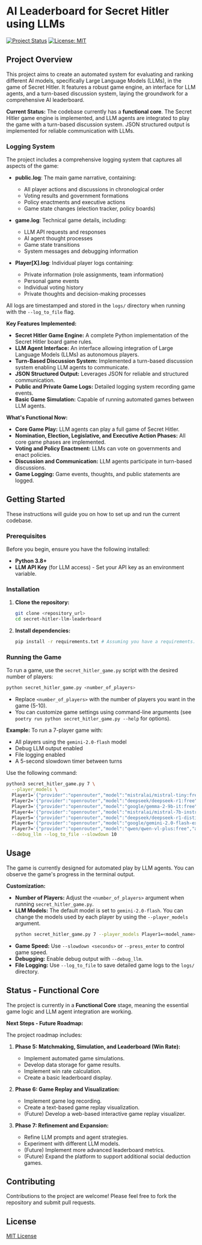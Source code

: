 # AI Leaderboard for Secret Hitler using LLMs

[![Project Status](https://img.shields.io/badge/Status-Functional%20Core-brightgreen.svg)](https://github.com/yourusername/secret-hitler-llm-leaderboard)
[![License: MIT](https://img.shields.io/badge/License-MIT-yellow.svg)](https://opensource.org/licenses/MIT)

## Project Overview

This project aims to create an automated system for evaluating and ranking different AI models, specifically Large Language Models (LLMs), in the game of Secret Hitler. It features a robust game engine, an interface for LLM agents, and a turn-based discussion system, laying the groundwork for a comprehensive AI leaderboard.

**Current Status:** The codebase currently has a **functional core**. The Secret Hitler game engine is implemented, and LLM agents are integrated to play the game with a turn-based discussion system. JSON structured output is implemented for reliable communication with LLMs.

### Logging System

The project includes a comprehensive logging system that captures all aspects of the game:

- **public.log**: The main game narrative, containing:
  - All player actions and discussions in chronological order
  - Voting results and government formations
  - Policy enactments and executive actions
  - Game state changes (election tracker, policy boards)

- **game.log**: Technical game details, including:
  - LLM API requests and responses
  - AI agent thought processes
  - Game state transitions
  - System messages and debugging information

- **Player[X].log**: Individual player logs containing:
  - Private information (role assignments, team information)
  - Personal game events
  - Individual voting history
  - Private thoughts and decision-making processes

All logs are timestamped and stored in the `logs/` directory when running with the `--log_to_file` flag.

**Key Features Implemented:**

*   **Secret Hitler Game Engine:** A complete Python implementation of the Secret Hitler board game rules.
*   **LLM Agent Interface:** An interface allowing integration of Large Language Models (LLMs) as autonomous players.
*   **Turn-Based Discussion System:** Implemented a turn-based discussion system enabling LLM agents to communicate.
*   **JSON Structured Output:** Leverages JSON for reliable and structured communication.
*   **Public and Private Game Logs:** Detailed logging system recording game events.
*   **Basic Game Simulation:** Capable of running automated games between LLM agents.

**What's Functional Now:**

*   **Core Game Play:** LLM agents can play a full game of Secret Hitler.
*   **Nomination, Election, Legislative, and Executive Action Phases:** All core game phases are implemented.
*   **Voting and Policy Enactment:** LLMs can vote on governments and enact policies.
*   **Discussion and Communication:** LLM agents participate in turn-based discussions.
*   **Game Logging:** Game events, thoughts, and public statements are logged.

## Getting Started

These instructions will guide you on how to set up and run the current codebase.

### Prerequisites

Before you begin, ensure you have the following installed:

*   **Python 3.8+**
*   **LLM API Key** (for LLM access) - Set your API key as an environment variable.

### Installation

1.  **Clone the repository:**
    ```bash
    git clone <repository_url>
    cd secret-hitler-llm-leaderboard
    ```
2.  **Install dependencies:**
    ```bash
    pip install -r requirements.txt # Assuming you have a requirements.txt, if using poetry, use poetry install
    ```

### Running the Game

To run a game, use the `secret_hitler_game.py` script with the desired number of players:

```bash
python secret_hitler_game.py <number_of_players>
```

*   Replace `<number_of_players>` with the number of players you want in the game (5-10).
*   You can customize game settings using command-line arguments (see `poetry run python secret_hitler_game.py --help` for options).

**Example:** To run a 7-player game with:
* All players using the `gemini-2.0-flash` model
* Debug LLM output enabled
* File logging enabled
* A 5-second slowdown timer between turns

Use the following command:

```bash
python3 secret_hitler_game.py 7 \
  --player_models \
  Player1='{"provider":"openrouter","model":"mistralai/mistral-tiny:free","api_key_env":"OPENROUTER_API_KEY"}' \
  Player2='{"provider":"openrouter","model":"deepseek/deepseek-r1:free","api_key_env":"OPENROUTER_API_KEY"}' \
  Player3='{"provider":"openrouter","model":"google/gemma-2-9b-it:free","api_key_env":"OPENROUTER_API_KEY"}' \
  Player4='{"provider":"openrouter","model":"mistralai/mistral-7b-instruct:free","api_key_env":"OPENROUTER_API_KEY"}' \
  Player5='{"provider":"openrouter","model":"deepseek/deepseek-r1-distill-llama-70b:free","api_key_env":"OPENROUTER_API_KEY"}' \
  Player6='{"provider":"openrouter","model":"google/gemini-2.0-flash-exp:free","api_key_env":"OPENROUTER_API_KEY"}' \
  Player7='{"provider":"openrouter","model":"qwen/qwen-vl-plus:free","api_key_env":"OPENROUTER_API_KEY"}' \
  --debug_llm --log_to_file --slowdown 10
```

## Usage

The game is currently designed for automated play by LLM agents. You can observe the game's progress in the terminal output.

**Customization:**

*   **Number of Players:**  Adjust the `<number_of_players>` argument when running `secret_hitler_game.py`.
*   **LLM Models:** The default model is set to `gemini-2.0-flash`. You can change the models used by each player by using the `--player_models` argument.
    ```bash
    python secret_hitler_game.py 7 --player_models Player1=<model_name> Player2=<model_name> ...
    ```
*   **Game Speed:** Use `--slowdown <seconds>` or `--press_enter` to control game speed.
*   **Debugging:** Enable debug output with `--debug_llm`.
*   **File Logging:** Use `--log_to_file` to save detailed game logs to the `logs/` directory.

## Status - Functional Core

The project is currently in a **Functional Core** stage, meaning the essential game logic and LLM agent integration are working.

**Next Steps - Future Roadmap:**

The project roadmap includes:

1.  **Phase 5: Matchmaking, Simulation, and Leaderboard (Win Rate):**
    *   Implement automated game simulations.
    *   Develop data storage for game results.
    *   Implement win rate calculation.
    *   Create a basic leaderboard display.

2.  **Phase 6: Game Replay and Visualization:**
    *   Implement game log recording.
    *   Create a text-based game replay visualization.
    *   (Future) Develop a web-based interactive game replay visualizer.

3.  **Phase 7: Refinement and Expansion:**
    *   Refine LLM prompts and agent strategies.
    *   Experiment with different LLM models.
    *   (Future) Implement more advanced leaderboard metrics.
    *   (Future) Expand the platform to support additional social deduction games.

## Contributing

Contributions to the project are welcome! Please feel free to fork the repository and submit pull requests.

## License

[MIT License](LICENSE)
